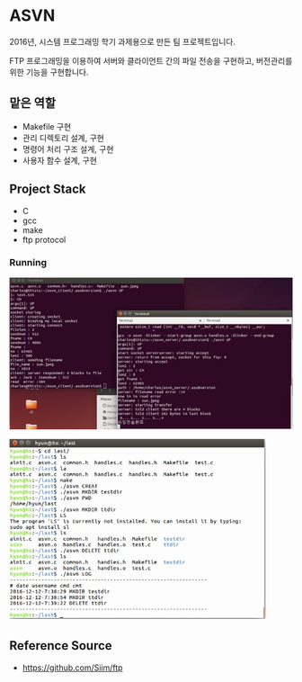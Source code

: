 # ASVN

2016년, 시스템 프로그래밍 학기 과제용으로 만든 팀 프로젝트입니다.

FTP 프로그래밍을 이용하여 서버와 클라이언트 간의 파일 전송을 구현하고, 버전관리를 위한 기능을 구현합니다.

## 맡은 역할

- Makefile 구현
- 관리 디렉토리 설계, 구현
- 명령어 처리 구조 설계, 구현
- 사용자 함수 설계, 구현

## Project Stack

- C
- gcc
- make
- ftp protocol

### Running

![execution](./img/execution.jpg)

![execution](./img/execution_command-log.jpg)

## Reference Source

- https://github.com/Siim/ftp
